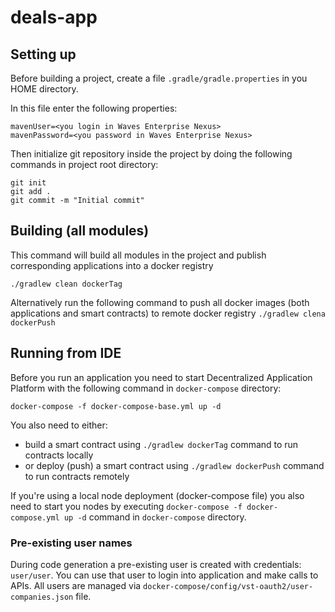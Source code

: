 # deals-app

## Setting up
Before building a project, create a file  `.gradle/gradle.properties`
in you HOME directory.

In this file enter the following properties:
```
mavenUser=<you login in Waves Enterprise Nexus>
mavenPassword=<you password in Waves Enterprise Nexus>
```

Then initialize git repository inside the project by doing the following
commands in project root directory:
```
git init
git add .
git commit -m "Initial commit"
```

## Building (all modules)
This command will build all modules in the project and publish corresponding
applications into a docker registry

`./gradlew clean dockerTag`

Alternatively run the following command to push all docker images (both applications and smart contracts) to remote docker registry
`./gradlew clena dockerPush`

## Running from IDE
Before you run an application you need to start Decentralized Application Platform with the following command in `docker-compose` directory:
```
docker-compose -f docker-compose-base.yml up -d
```
You also need to either:
 - build a smart contract using `./gradlew dockerTag` command to run contracts locally
 - or deploy (push) a smart contract using `./gradlew dockerPush` command to run contracts remotely

If you're using a local node deployment (docker-compose file) you also need to start you nodes
by executing `docker-compose -f docker-compose.yml up -d` command in `docker-compose` directory.

### Pre-existing user names
During code generation a pre-existing user is created with credentials: `user/user`.
You can use that user to login into application and make calls to APIs.
All users are managed via `docker-compose/config/vst-oauth2/user-companies.json` file.